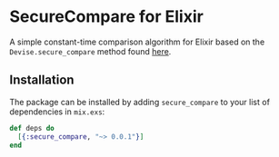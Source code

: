 # SecureCompare for Elixir

A simple constant-time comparison algorithm for Elixir based on the `Devise.secure_compare` method found [here](https://github.com/plataformatec/devise/blob/69bee06ceee6280b54304928bb6e55c5064abad8/lib/devise.rb#L483).

## Installation

The package can be installed by adding `secure_compare` to your list of dependencies in `mix.exs`:

```elixir
def deps do
  [{:secure_compare, "~> 0.0.1"}]
end
```
